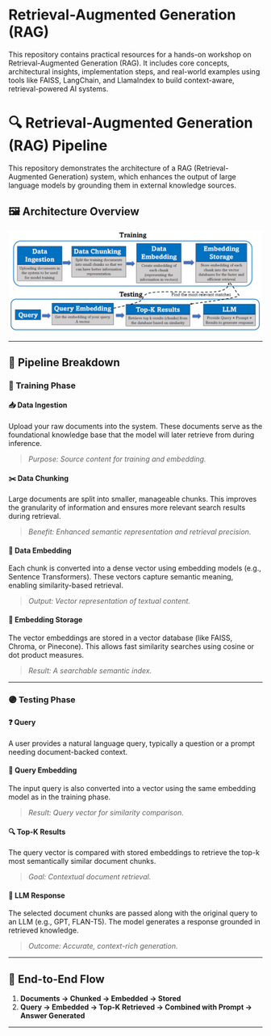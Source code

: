 # Retrieval-Augmented Generation (RAG)
This repository contains practical resources for a hands-on workshop on Retrieval-Augmented Generation (RAG). It includes core concepts, architectural insights, implementation steps, and real-world examples using tools like FAISS, LangChain, and LlamaIndex to build context-aware, retrieval-powered AI systems.

# 🔍 Retrieval-Augmented Generation (RAG) Pipeline

This repository demonstrates the architecture of a RAG (Retrieval-Augmented Generation) system, which enhances the output of large language models by grounding them in external knowledge sources.

## 🖼️ Architecture Overview

![RAG Workflow](https://github.com/robaita/rag_workshop/blob/main/RAG_Workflow.png)

---

## 🧠 Pipeline Breakdown

### 🔵 Training Phase

#### 📥 Data Ingestion
Upload your raw documents into the system. These documents serve as the foundational knowledge base that the model will later retrieve from during inference.

> _Purpose: Source content for training and embedding._

#### ✂️ Data Chunking
Large documents are split into smaller, manageable chunks. This improves the granularity of information and ensures more relevant search results during retrieval.

> _Benefit: Enhanced semantic representation and retrieval precision._

#### 🧬 Data Embedding
Each chunk is converted into a dense vector using embedding models (e.g., Sentence Transformers). These vectors capture semantic meaning, enabling similarity-based retrieval.

> _Output: Vector representation of textual content._

#### 💾 Embedding Storage
The vector embeddings are stored in a vector database (like FAISS, Chroma, or Pinecone). This allows fast similarity searches using cosine or dot product measures.

> _Result: A searchable semantic index._

---

### 🟣 Testing Phase

#### ❓ Query
A user provides a natural language query, typically a question or a prompt needing document-backed context.

#### 🧮 Query Embedding
The input query is also converted into a vector using the same embedding model as in the training phase.

> _Result: Query vector for similarity comparison._

#### 🔍 Top-K Results
The query vector is compared with stored embeddings to retrieve the top-k most semantically similar document chunks.

> _Goal: Contextual document retrieval._

#### 🤖 LLM Response
The selected document chunks are passed along with the original query to an LLM (e.g., GPT, FLAN-T5). The model generates a response grounded in retrieved knowledge.

> _Outcome: Accurate, context-rich generation._

---

## 🔁 End-to-End Flow

1. **Documents → Chunked → Embedded → Stored**
2. **Query → Embedded → Top-K Retrieved → Combined with Prompt → Answer Generated**

---